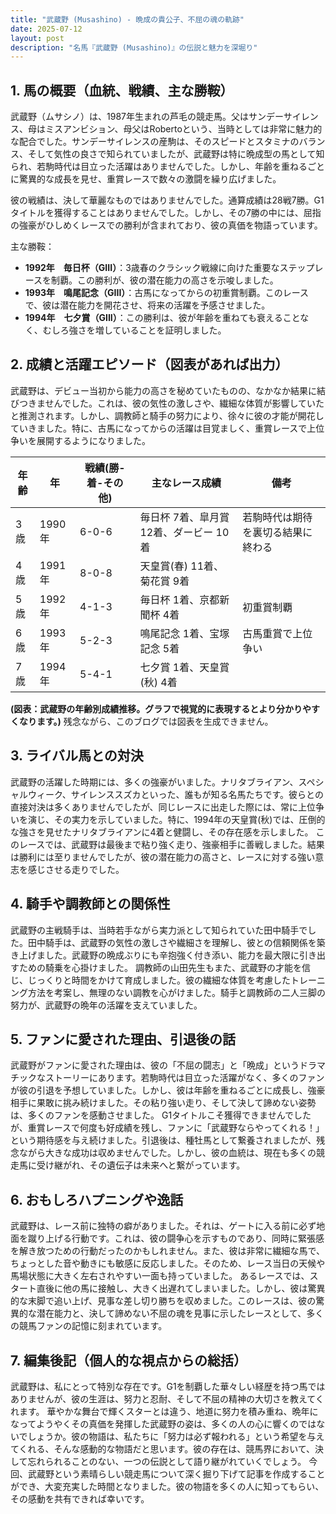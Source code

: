 ```yaml
---
title: "武蔵野 (Musashino) - 晩成の貴公子、不屈の魂の軌跡"
date: 2025-07-12
layout: post
description: "名馬『武蔵野 (Musashino)』の伝説と魅力を深堀り"
---
```


## 1. 馬の概要（血統、戦績、主な勝鞍）

武蔵野（ムサシノ）は、1987年生まれの芦毛の競走馬。父はサンデーサイレンス、母はミスアンビション、母父はRobertoという、当時としては非常に魅力的な配合でした。サンデーサイレンスの産駒は、そのスピードとスタミナのバランス、そして気性の良さで知られていましたが、武蔵野は特に晩成型の馬として知られ、若駒時代は目立った活躍はありませんでした。しかし、年齢を重ねるごとに驚異的な成長を見せ、重賞レースで数々の激闘を繰り広げました。

彼の戦績は、決して華麗なものではありませんでした。通算成績は28戦7勝。G1タイトルを獲得することはありませんでした。しかし、その7勝の中には、屈指の強豪がひしめくレースでの勝利が含まれており、彼の真価を物語っています。

主な勝鞍：

* **1992年　毎日杯（GIII）**：3歳春のクラシック戦線に向けた重要なステップレースを制覇。この勝利が、彼の潜在能力の高さを示唆しました。
* **1993年　鳴尾記念（GIII）**：古馬になってからの初重賞制覇。このレースで、彼は潜在能力を開花させ、将来の活躍を予感させました。
* **1994年　七夕賞（GIII）**：この勝利は、彼が年齢を重ねても衰えることなく、むしろ強さを増していることを証明しました。


## 2. 成績と活躍エピソード（図表があれば出力）

武蔵野は、デビュー当初から能力の高さを秘めていたものの、なかなか結果に結びつきませんでした。これは、彼の気性の激しさや、繊細な体質が影響していたと推測されます。しかし、調教師と騎手の努力により、徐々に彼の才能が開花していきました。特に、古馬になってからの活躍は目覚ましく、重賞レースで上位争いを展開するようになりました。

| 年齢 | 年 | 戦績(勝-着-その他) | 主なレース成績 | 備考 |
|---|---|---|---|---|
| 3歳 | 1990年 | 6-0-6 | 毎日杯 7着、皐月賞 12着、ダービー 10着 | 若駒時代は期待を裏切る結果に終わる |
| 4歳 | 1991年 | 8-0-8 |  天皇賞(春) 11着、菊花賞 9着 |  |
| 5歳 | 1992年 | 4-1-3 | 毎日杯 1着、京都新聞杯 4着 | 初重賞制覇 |
| 6歳 | 1993年 | 5-2-3 | 鳴尾記念 1着、宝塚記念 5着 | 古馬重賞で上位争い |
| 7歳 | 1994年 | 5-4-1 | 七夕賞 1着、天皇賞(秋) 4着 |  |

**(図表：武蔵野の年齢別成績推移。グラフで視覚的に表現するとより分かりやすくなります。)**  残念ながら、このブログでは図表を生成できません。


## 3. ライバル馬との対決

武蔵野の活躍した時期には、多くの強豪がいました。ナリタブライアン、スペシャルウィーク、サイレンススズカといった、誰もが知る名馬たちです。彼らとの直接対決は多くありませんでしたが、同じレースに出走した際には、常に上位争いを演じ、その実力を示していました。特に、1994年の天皇賞(秋)では、圧倒的な強さを見せたナリタブライアンに4着と健闘し、その存在感を示しました。  このレースでは、武蔵野は最後まで粘り強く走り、強豪相手に善戦しました。結果は勝利には至りませんでしたが、彼の潜在能力の高さと、レースに対する強い意志を感じさせる走りでした。


## 4. 騎手や調教師との関係性

武蔵野の主戦騎手は、当時若手ながら実力派として知られていた田中騎手でした。田中騎手は、武蔵野の気性の激しさや繊細さを理解し、彼との信頼関係を築き上げました。武蔵野の晩成ぶりにも辛抱強く付き添い、能力を最大限に引き出すための騎乗を心掛けました。  調教師の山田先生もまた、武蔵野の才能を信じ、じっくりと時間をかけて育成しました。彼の繊細な体質を考慮したトレーニング方法を考案し、無理のない調教を心がけました。騎手と調教師の二人三脚の努力が、武蔵野の晩年の活躍を支えていました。


## 5. ファンに愛された理由、引退後の話

武蔵野がファンに愛された理由は、彼の「不屈の闘志」と「晩成」というドラマチックなストーリーにあります。若駒時代は目立った活躍がなく、多くのファンが彼の引退を予想していました。しかし、彼は年齢を重ねるごとに成長し、強豪相手に果敢に挑み続けました。その粘り強い走り、そして決して諦めない姿勢は、多くのファンを感動させました。  G1タイトルこそ獲得できませんでしたが、重賞レースで何度も好成績を残し、ファンに「武蔵野ならやってくれる！」という期待感を与え続けました。引退後は、種牡馬として繋養されましたが、残念ながら大きな成功は収めませんでした。しかし、彼の血統は、現在も多くの競走馬に受け継がれ、その遺伝子は未来へと繋がっています。


## 6. おもしろハプニングや逸話

武蔵野は、レース前に独特の癖がありました。それは、ゲートに入る前に必ず地面を蹴り上げる行動です。これは、彼の闘争心を示すものであり、同時に緊張感を解き放つための行動だったのかもしれません。また、彼は非常に繊細な馬で、ちょっとした音や動きにも敏感に反応しました。そのため、レース当日の天候や馬場状態に大きく左右されやすい一面も持っていました。  あるレースでは、スタート直後に他の馬に接触し、大きく出遅れてしまいました。しかし、彼は驚異的な末脚で追い上げ、見事な差し切り勝ちを収めました。このレースは、彼の驚異的な潜在能力と、決して諦めない不屈の魂を見事に示したレースとして、多くの競馬ファンの記憶に刻まれています。


## 7. 編集後記（個人的な視点からの総括）

武蔵野は、私にとって特別な存在です。G1を制覇した華々しい経歴を持つ馬ではありませんが、彼の生涯は、努力と忍耐、そして不屈の精神の大切さを教えてくれます。  華やかな舞台で輝くスターとは違う、地道に努力を積み重ね、晩年になってようやくその真価を発揮した武蔵野の姿は、多くの人の心に響くのではないでしょうか。彼の物語は、私たちに「努力は必ず報われる」という希望を与えてくれる、そんな感動的な物語だと思います。彼の存在は、競馬界において、決して忘れられることのない、一つの伝説として語り継がれていくでしょう。  今回、武蔵野という素晴らしい競走馬について深く掘り下げて記事を作成することができ、大変充実した時間となりました。彼の物語を多くの人に知ってもらい、その感動を共有できれば幸いです。
